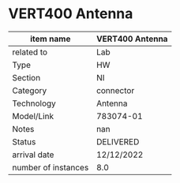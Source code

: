 
# VERT400 Antenna

| item name | VERT400 Antenna |
| -------- | -------- | 
| related to | Lab | 
| Type | HW | 
| Section | NI | 
| Category | connector |
| Technology | Antenna |
| Model/Link | 783074-01 |
| Notes | nan |
| Status | DELIVERED |
| arrival date | 12/12/2022 |
| number of instances | 8.0 | 
        